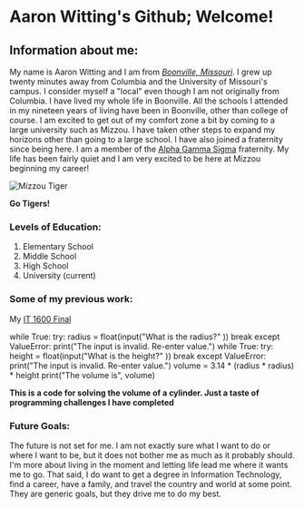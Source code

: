 # Aaron Witting's Github; Welcome!

## Information about me:
My name is Aaron Witting and I am from [*Boonville, Missouri*](https://user-images.githubusercontent.com/82839703/116466622-5901fb80-a834-11eb-86bd-f229845be023.png). I grew up twenty minutes away from Columbia and the University of Missouri's campus. I consider myself a "local" even though I am not originally from Columbia. I have lived my whole life in Boonville. All the schools I attended in my nineteen years of living have been in Boonville, other than college of course. I am excited to get out of my comfort zone a bit by coming to a large university such as Mizzou. I have taken other steps to expand my horizons other than going to a large school. I have also joined a fraternity since being here. I am a member of the [Alpha Gamma Sigma](http://agsig.org/) fraternity. My life has been fairly quiet and I am very excited to be here at Mizzou beginning my career! 

![Mizzou Tiger](https://user-images.githubusercontent.com/82839703/116465990-931ecd80-a833-11eb-87ac-9ab482ddac41.png)

**Go Tigers!**

### Levels of Education:
1. Elementary School
2. Middle School
3. High School
4. University (current)

### Some of my previous work:
My [IT 1600 Final](https://github.com/awitting20/IT-1600-Final.git)

while True:
    try:
        radius = float(input("What is the radius?" ))
        break
    except ValueError:
        print("The input is invalid. Re-enter value.")
while True:
    try:
        height = float(input("What is the height?" ))
        break
    except ValueError:
        print("The input is invalid. Re-enter value.")
volume = 3.14 * (radius * radius) * height
print("The volume is", volume)

**This is a code for solving the volume of a cylinder. Just a taste of programming challenges I have completed** 

### Future Goals:
The future is not set for me. I am not exactly sure what I want to do or where I want to be, but it does not bother me as much as it probably should. I'm more about living in the moment and letting life lead me where it wants me to go. That said, I do want to get a degree in Information Technology, find a career, have a family, and travel the country and world at some point. They are generic goals, but they drive me to do my best.  


